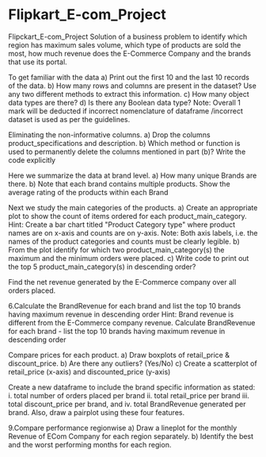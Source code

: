 # Flipkart_E-com_Project
Flipckart_E-com_Project
Solution of a business problem to identify which region has maximum sales volume, which type of products are sold the most, how much revenue does the E-Commerce Company and the brands that use its portal.

To get familiar with the data a) Print out the first 10 and the last 10 records of the data. b) How many rows and columns are present in the dataset? Use any two different methods to extract this information. c) How many object data types are there? d) Is there any Boolean data type? Note: Overall 1 mark will be deducted if incorrect nomenclature of dataframe /incorrect dataset is used as per the guidelines.

Eliminating the non-informative columns. a) Drop the columns product_specifications and description. b) Which method or function is used to permanently delete the columns mentioned in part (b)? Write the code explicitly

Here we summarize the data at brand level. a) How many unique Brands are there. b) Note that each brand contains multiple products. Show the average rating of the products within each Brand

Next we study the main categories of the products. a) Create an appropriate plot to show the count of items ordered for each product_main_category. Hint: Create a bar chart titled "Product Category type" where product names are on x-axis and counts are on y-axis. Note: Both axis labels, i.e. the names of the product categories and counts must be clearly legible. b) From the plot identify for which two product_main_category(s) the maximum and the minimum orders were placed. c) Write code to print out the top 5 product_main_category(s) in descending order?

Find the net revenue generated by the E-Commerce company over all orders placed.

6.Calculate the BrandRevenue for each brand and list the top 10 brands having maximum revenue in descending order Hint: Brand revenue is different from the E-Commerce company revenue. Calculate BrandRevenue for each brand - list the top 10 brands having maximum revenue in descending order

Compare prices for each product. a) Draw boxplots of retail_price & discount_price. b) Are there any outliers? (Yes/No) c) Create a scatterplot of retail_price (x-axis) and discounted_price (y-axis)

Create a new dataframe to include the brand specific information as stated: i. total number of orders placed per brand ii. total retail_price per brand iii. total discount_price per brand, and iv. total BrandRevenue generated per brand. Also, draw a pairplot using these four features.

9.Compare performance regionwise a) Draw a lineplot for the monthly Revenue of ECom Company for each region separately. b) Identify the best and the worst performing months for each region.
